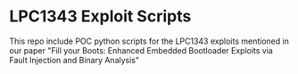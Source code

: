 # LPC1343 Exploit Scripts
This repo include POC python scripts for the LPC1343 exploits mentioned in our paper "Fill your Boots: Enhanced Embedded Bootloader Exploits via Fault Injection and Binary Analysis"
